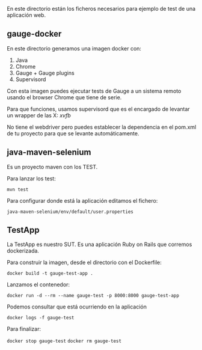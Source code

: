 En este directorio están los ficheros necesarios para ejemplo de test de una aplicación web.

## gauge-docker

En este directorio generamos una imagen docker con:

1. Java
2. Chrome
3. Gauge + Gauge plugins
4. Supervisord

Con esta imagen puedes ejecutar tests de Gauge a un sistema remoto usando el browser Chrome que tiene de serie.

Para que funciones, usamos supervisord que es el encargado de levantar un wrapper de las X: _xvfb_

No tiene el webdriver pero puedes establecer la dependencia en el pom.xml de tu proyecto para que se levante automáticamente.

## java-maven-selenium

Es un proyecto maven con los TEST.

Para lanzar los test:

`mvn test`

Para configurar donde está la aplicación editamos el fichero:

`java-maven-selenium/env/default/user.properties`

## TestApp

La TestApp es nuestro SUT. Es una aplicación Ruby on Rails que corremos dockerizada.

Para construir la imagen, desde el directorio con el Dockerfile:

`docker build -t gauge-test-app .`

Lanzamos el contenedor:

`docker run -d --rm --name gauge-test -p 8000:8000 gauge-test-app`

Podemos consultar que está ocurriendo en la aplicación

`docker logs -f gauge-test`

Para finalizar:

`docker stop gauge-test`
`docker rm gauge-test` 